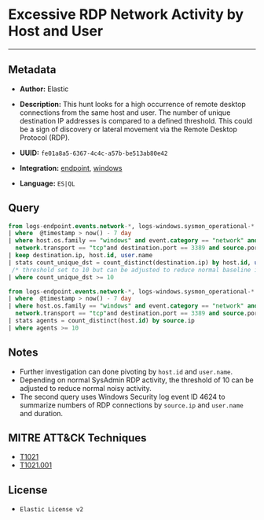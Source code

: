 # Excessive RDP Network Activity by Host and User

---

## Metadata

- **Author:** Elastic
- **Description:** This hunt looks for a high occurrence of remote desktop connections from the same host and user. The number of unique destination IP addresses is compared to a defined threshold. This could be a sign of discovery or lateral movement via the Remote Desktop Protocol (RDP).

- **UUID:** `fe01a8a5-6367-4c4c-a57b-be513ab80e42`
- **Integration:** [endpoint](https://docs.elastic.co/integrations/endpoint), [windows](https://docs.elastic.co/integrations/windows)
- **Language:** `ES|QL`

## Query

```sql
from logs-endpoint.events.network-*, logs-windows.sysmon_operational-*
| where  @timestamp > now() - 7 day
| where host.os.family == "windows" and event.category == "network" and network.direction == "egress" and
  network.transport == "tcp"and destination.port == 3389 and source.port >= 49152
| keep destination.ip, host.id, user.name
| stats count_unique_dst = count_distinct(destination.ip) by host.id, user.name
 /* threshold set to 10 but can be adjusted to reduce normal baseline in your env */
| where count_unique_dst >= 10
```

```sql
from logs-endpoint.events.network-*, logs-windows.sysmon_operational-*
| where  @timestamp > now() - 7 day
| where host.os.family == "windows" and event.category == "network" and process.name == "svchost.exe" and network.direction == "ingress" and
  network.transport == "tcp"and destination.port == 3389 and source.port >= 49152
| stats agents = count_distinct(host.id) by source.ip
| where agents >= 10
```

## Notes

- Further investigation can done pivoting by `host.id` and `user.name`.
- Depending on normal SysAdmin RDP activity, the threshold of 10 can be adjusted to reduce normal noisy activity.
- The second query uses Windows Security log event ID 4624 to summarize numbers of RDP connections by `source.ip` and `user.name` and duration.
## MITRE ATT&CK Techniques

- [T1021](https://attack.mitre.org/techniques/T1021)
- [T1021.001](https://attack.mitre.org/techniques/T1021/001)

## License

- `Elastic License v2`
